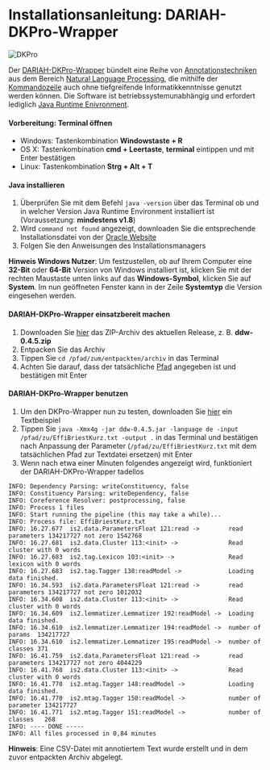 # Installationsanleitung: DARIAH-DKPro-Wrapper
![DKPro](https://www.ukp.tu-darmstadt.de/fileadmin/user_upload/Shared_Icons/DKPro.png)

Der [DARIAH-DKPro-Wrapper](https://github.com/DARIAH-DE/DARIAH-DKPro-Wrapper) bündelt eine Reihe von [Annotationstechniken](https://github.com/DARIAH-DE/DARIAH-DKPro-Wrapper/blob/master/doc/tutorial.adoc#AvailableComponents) aus dem Bereich [Natural Language Processing](https://en.wikipedia.org/wiki/Natural_language_processing), die mithilfe der [Kommandozeile](https://de.wikipedia.org/wiki/Kommandozeile) auch ohne tiefgreifende Informatikkenntnisse genutzt werden können. Die Software ist betriebssystemunabhängig und erfordert lediglich [Java Runtime Enivronment](https://de.wikipedia.org/wiki/Java-Laufzeitumgebung).

#### Vorbereitung: Terminal öffnen
- Windows: Tastenkombination **Windowstaste + R**
- OS X: Tastenkombination **cmd + Leertaste**, **terminal** eintippen und mit Enter bestätigen
- Linux: Tastenkombination **Strg + Alt + T**

#### Java installieren
1. Überprüfen Sie mit dem Befehl `java -version` über das Terminal ob und in welcher Version Java Runtime Environment installiert ist (Voraussetzung: **mindestens v1.8**)
2. Wird `command not found` angezeigt, downloaden Sie die entsprechende Installationsdatei von der [Oracle Website](http://www.oracle.com/technetwork/java/javase/downloads/jre8-downloads-2133155.html)
3. Folgen Sie den Anweisungen des Installationsmanagers

**Hinweis Windows Nutzer**: Um festzustellen, ob auf Ihrem Computer eine **32-Bit** oder **64-Bit** Version von Windows installiert ist, klicken Sie mit der rechten Maustaste unten links auf das **Windows-Symbol**, klicken Sie auf **System**. Im nun geöffneten Fenster kann in der Zeile **Systemtyp** die Version eingesehen werden.

#### DARIAH-DKPro-Wrapper einsatzbereit machen
1. Downloaden Sie [hier](https://github.com/DARIAH-DE/DARIAH-DKPro-Wrapper/releases) das ZIP-Archiv des aktuellen Release, z. B. **ddw-0.4.5.zip**
2. Entpacken Sie das Archiv
3. Tippen Sie `cd /pfad/zum/entpackten/archiv` in das Terminal
4. Achten Sie darauf, dass der tatsächliche [Pfad](https://de.wikipedia.org/wiki/Pfadname) angegeben ist und bestätigen mit Enter

#### DARIAH-DKPro-Wrapper benutzen
1. Um den DKPro-Wrapper nun zu testen, downloaden Sie [hier](https://wiki.de.dariah.eu/download/attachments/40213783/EffiBriestKurz.txt) ein Textbeispiel
2. Tippen Sie `java -Xmx4g -jar ddw-0.4.5.jar -language de -input /pfad/zu/EffiBriestKurz.txt -output .` in das Terminal und bestätigen nach Anpassung der Parameter (`/pfad/zu/EffiBriestKurz.txt` mit dem tatsächlichen Pfad zur Textdatei ersetzen) mit Enter
3. Wenn nach etwa einer Minuten folgendes angezeigt wird, funktioniert der DARIAH-DKPro-Wrapper tadellos

~~~
INFO: Dependency Parsing: writeConstituency, false
INFO: Constituency Parsing: writeDependency, false
INFO: Coreference Resolver: postprocessing, false
INFO: Process 1 files
INFO: Start running the pipeline (this may take a while)...
INFO: Process file: EffiBriestKurz.txt
INFO: 16.27.677  is2.data.ParametersFloat 121:read ->        read parameters 134217727 not zero 1542768
INFO: 16.27.681  is2.data.Cluster 113:<init> ->              Read cluster with 0 words 
INFO: 16.27.683  is2.tag.Lexicon 103:<init> ->               Read lexicon with 0 words 
INFO: 16.27.683  is2.tag.Tagger 138:readModel ->             Loading data finished. 
INFO: 16.34.593  is2.data.ParametersFloat 121:read ->        read parameters 134217727 not zero 1012032
INFO: 16.34.608  is2.data.Cluster 113:<init> ->              Read cluster with 0 words 
INFO: 16.34.609  is2.lemmatizer.Lemmatizer 192:readModel ->  Loading data finished. 
INFO: 16.34.610  is2.lemmatizer.Lemmatizer 194:readModel ->  number of params  134217727
INFO: 16.34.610  is2.lemmatizer.Lemmatizer 195:readModel ->  number of classes 371
INFO: 16.41.759  is2.data.ParametersFloat 121:read ->        read parameters 134217727 not zero 4044229
INFO: 16.41.768  is2.data.Cluster 113:<init> ->              Read cluster with 0 words 
INFO: 16.41.770  is2.mtag.Tagger 148:readModel ->            Loading data finished. 
INFO: 16.41.770  is2.mtag.Tagger 150:readModel ->            number of parameter 134217727
INFO: 16.41.771  is2.mtag.Tagger 151:readModel ->            number of classes   268
INFO: ---- DONE -----
INFO: All files processed in 0,84 minutes
~~~

**Hinweis**: Eine CSV-Datei mit annotiertem Text wurde erstellt und in dem zuvor entpackten Archiv abgelegt.
